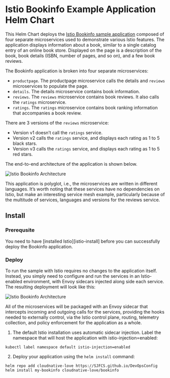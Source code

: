 # Istio Bookinfo Example Application Helm Chart

This Helm Chart deploys the [Istio Bookinfo sample application][istio-bookinfo]
composed of four separate microservices used to demonstrate various Istio
features. The application displays information about a book, similar to a single
catalog entry of an online book store. Displayed on the page is a description of
the book, book details (ISBN, number of pages, and so on), and a few book
reviews.

[istio-bookinfo]: https://istio.io/docs/examples/bookinfo/

The Bookinfo application is broken into four separate microservices:

* `productpage`. The productpage microservice calls the details and `reviews`
  microservices to populate the page.
* `details`. The details microservice contains book information.
* `reviews`. The `reviews` microservice contains book reviews. It also calls the
  `ratings` microservice.
* `ratings`. The `ratings` microservice contains book ranking information that
  accompanies a book review.

There are 3 versions of the `reviews` microservice:

* Version v1 doesn’t call the `ratings` service.
* Version v2 calls the `ratings` service, and displays each rating as 1 to 5
  black stars.
* Version v3 calls the `ratings` service, and displays each rating as 1 to 5 red
  stars.

The end-to-end architecture of the application is shown below.

![Istio Bookinfo Architecture](https://istio.io/docs/examples/bookinfo/noistio.svg)

This application is polyglot, i.e., the microservices are written in different
languages. It’s worth noting that these services have no dependencies on Istio,
but make an interesting service mesh example, particularly because of the
multitude of services, languages and versions for the reviews service.

## Install

### Prerequsite

You need to have [installed Istio][istio-install] before you can successfully
deploy the Bookinfo application.

### Deploy

To run the sample with Istio requires no changes to the application itself.
Instead, you simply need to configure and run the services in an Istio-enabled
environment, with Envoy sidecars injected along side each service. The resulting
deployment will look like this:

![Istio Bookinfo Architecture](https://istio.io/docs/examples/bookinfo/withistio.svg)

All of the microservices will be packaged with an Envoy sidecar that intercepts
incoming and outgoing calls for the services, providing the hooks needed to
externally control, via the Istio control plane, routing, telemetry collection,
and policy enforcement for the application as a whole.

1. The default Istio installation uses automatic sidecar injection. Label the
   namespace that will host the application with istio-injection=enabled:

```
kubectl label namespace default istio-injection=enabled
```

2. Deploy your application using the `helm install` command:

```
helm repo add cloudnative-love https://SJFCS.github.io/DevOpsConfig
helm install my-bookinfo cloudnative-love/bookinfo
```
